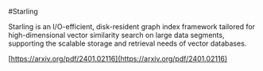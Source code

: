 #Starling

Starling is an I/O-efficient, disk-resident graph index framework tailored for high-dimensional vector similarity search on large data segments, supporting the scalable storage and retrieval needs of vector databases.

[https://arxiv.org/pdf/2401.02116](https://arxiv.org/pdf/2401.02116)